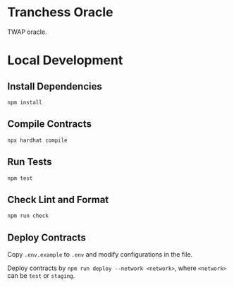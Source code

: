 # Tranchess Oracle

TWAP oracle.

# Local Development

## Install Dependencies

`npm install`

## Compile Contracts

`npx hardhat compile`

## Run Tests

`npm test`

## Check Lint and Format

`npm run check`

## Deploy Contracts

Copy `.env.example` to `.env` and modify configurations in the file.

Deploy contracts by `npm run deploy --network <network>`, where `<network>` can be `test` or `staging`.
